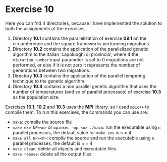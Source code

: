# Exercise 10

Here you can fnd $4$ directories, because I have implemented the solution to both the assignments of the exercises.
1. Directory **10.1** contains the parallelization of exercise **09.1** on the circumference and the square frameworks performing migrations.
2. Directory **10.2** contains the application of the parallelized genetic algorithm to the italian 'capoluoghi di provincia', where if the `migration_number` input parameter is set to $0$ migrations are not performed, or else if it is not zero it represents the number of generations between two migrations.
3. Directory **10.3** contains the application of the parallel tempering technique to the genetic algorithm.
4. Directory **10.4** contains a non parallel genetic algorithm that uses the number of temperatures (and so of parallel processes) of exercise **10.3** as the population size.

Exercises **10.1**, **10.2** and **10.3** uses the **MPI** library, so I used `mpic++` to compile them. To run this exercises, the commands you can use are:
- `make`: compile the source file
- `make exe NP=<n>` or `mpiexec -np <n> ./main`: run the executable using `n` parallel processes, the default value for `make exe` is `n`$=4$
- `make all NP=<n>`: compile the source and run the executable using `n` parallel processes, the default is `n`$=4$
- `make clean`: delete all objects and executable files
- `make remove`: delete all the output files

